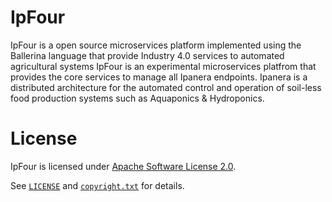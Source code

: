 # IpFour
IpFour is a open source microservices platform implemented using the Ballerina language that provide Industry 4.0 services to automated agricultural systems
IpFour is an experimental microservices platfrom  that provides the core services to manage all Ipanera endpoints. Ipanera is a distributed architecture for the automated control and operation of soil-less food production systems such as Aquaponics & Hydroponics.

# License

IpFour is licensed under [Apache Software License 2.0](http://www.apache.org/licenses/LICENSE-2.0).

See [`LICENSE`](LICENSE) and [`copyright.txt`](copyright.txt) for details.

